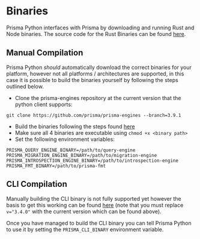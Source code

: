 # Binaries

Prisma Python interfaces with Prisma by downloading and running Rust and Node binaries. The source code for the Rust Binaries can be found [here](https://github.com/prisma/prisma-engines).

## Manual Compilation

Prisma Python *should* automatically download the correct binaries for your platform, however not all platforms / architectures are supported, in this case it is possible to build the binaries yourself by following the steps outlined below.

- Clone the prisma-engines repository at the current version that the python client supports:

```
git clone https://github.com/prisma/prisma-engines --branch=3.9.1
```

- Build the binaries following the steps found [here](https://github.com/prisma/prisma-engines#building-prisma-engines)
- Make sure all 4 binaries are executable using `chmod +x <binary path>`
- Set the following environment variables:

```
PRISMA_QUERY_ENGINE_BINARY=/path/to/query-engine
PRISMA_MIGRATION_ENGINE_BINARY=/path/to/migration-engine
PRISMA_INTROSPECTION_ENGINE_BINARY=/path/to/introspection-engine
PRISMA_FMT_BINARY=/path/to/prisma-fmt
```

## CLI Compilation

Manually building the CLI binary is not fully supported yet however the basis to get this working can be found [here](https://github.com/RobertCraigie/prisma-client-py/issues/195#issuecomment-1001287195) (note that you must replace `v="3.4.0"` with the current version which can be found above).

Once you have managed to build the CLI binary you can tell Prisma Python to use it by setting the `PRISMA_CLI_BINARY` environment variable.
